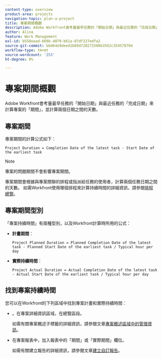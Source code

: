 ```yaml
---
content-type: overview
product-area: projects
navigation-topic: plan-a-project
title: 專案期間概觀
description: Adobe Workfront會考量最早任務的「開始日期」與最近任務的「完成日期」來計算專案的「期間」，並計算兩個日期之間的天數。
author: Alina
feature: Work Management
exl-id: b558eaad-669b-4079-b61a-07df227edfa2
source-git-commit: bbd64e9deed1b89d720272508b3562c354578704
workflow-type: tm+mt
source-wordcount: '253'
ht-degree: 0%

---
```


# 專案期間概觀

Adobe Workfront會考量最早任務的「開始日期」與最近任務的「完成日期」來計算專案的「期間」，並計算兩個日期之間的天數。

## 專案期間

專案期間的計算公式如下：

```
Project Duration = Completion Date of the latest task - Start Date of the earliest task
```

>[!NOTE]
>
>專案的問題期間不會影響專案期間。

專案期間會根據與專案關聯的排程或指派給任務的使用者，計算兩個任務日期之間的天數。 如需Workfront使用哪個排程來計算持續時間的詳細資訊，請參閱[排程總覽](../../../administration-and-setup/set-up-workfront/configure-timesheets-schedules/schedules-overview.md)。

## 專案期間型別

「專案持續時間」有兩種型別，以及Workfront計算時所用的公式：

<!--
<p data-mc-conditions="QuicksilverOrClassic.Draft mode">(NOTE: Check these formulas? Should they be divided by the hours per day?!) </p>
-->

* **計畫期間**： 

  ```
  Project Planned Duration = Planned Completion Date of the latest task - Planned Start Date of the earliest task / Typical hour per day
  ```

* **實際持續時間**： 

  ```
  Project Actual Duration = Actual Completion Date of the latest task - Actual Start Date of the earliest task / Typical hour per day
  ```

## 找到專案持續時間

您可以在Workfront的下列區域中找到專案計畫和實際持續時間：

* 。在專案詳細資訊區域，在總覽區段。

  如需有關專案概述子標籤的詳細資訊，請參閱文章[專案概述區域中的管理資訊](../../../manage-work/projects/manage-projects/understand-project-overview-area.md)。

* 在專案報表中，加入報表中的「期間」或「實際期間」欄位。

  如需有關建立報告的詳細資訊，請參閱文章[建立自訂報告](../../../reports-and-dashboards/reports/creating-and-managing-reports/create-custom-report.md)。
